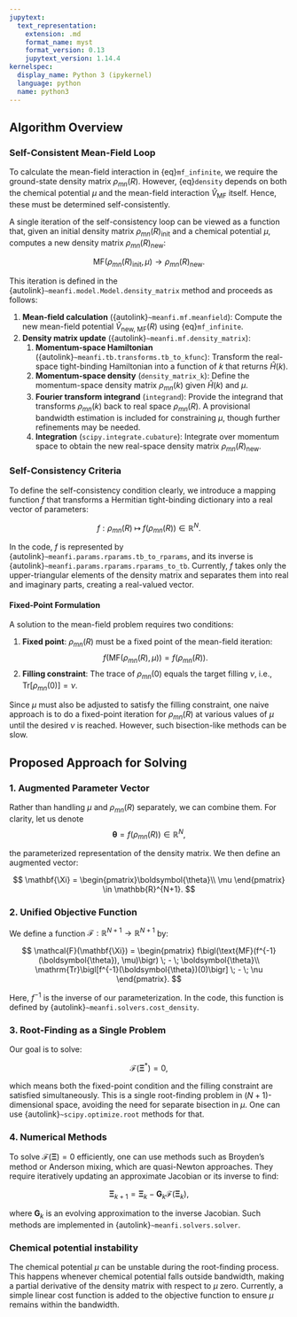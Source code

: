 ```yaml
---
jupytext:
  text_representation:
    extension: .md
    format_name: myst
    format_version: 0.13
    jupytext_version: 1.14.4
kernelspec:
  display_name: Python 3 (ipykernel)
  language: python
  name: python3
---
```

## Algorithm Overview

### Self-Consistent Mean-Field Loop

To calculate the mean-field interaction in {eq}`mf_infinite`, we require the ground-state density matrix $\rho_{mn}(R)$. However, {eq}`density` depends on both the chemical potential $\mu$ and the mean-field interaction $\hat{V}_{\text{MF}}$ itself. Hence, these must be determined self-consistently.

A single iteration of the self-consistency loop can be viewed as a function that, given an initial density matrix $\rho_{mn}(R)_{\text{init}}$ and a chemical potential $\mu$, computes a new density matrix $\rho_{mn}(R)_{\text{new}}$:

$$
\text{MF}(\rho_{mn}(R)_{\text{init}},\mu) \to \rho_{mn}(R)_{\text{new}}.
$$

This iteration is defined in the {autolink}`~meanfi.model.Model.density_matrix` method and proceeds as follows:

1. **Mean-field calculation** ({autolink}`~meanfi.mf.meanfield`): Compute the new mean-field potential $\hat{V}_{\text{new, MF}}(R)$ using {eq}`mf_infinite`.
2. **Density matrix update** ({autolink}`~meanfi.mf.density_matrix`):
   1. **Momentum-space Hamiltonian** ({autolink}`~meanfi.tb.transforms.tb_to_kfunc`): Transform the real-space tight-binding Hamiltonian into a function of $k$ that returns $\hat{H}(k)$.
   2. **Momentum-space density** (`density_matrix_k`): Define the momentum-space density matrix $\rho_{mn}(k)$ given $\hat{H}(k)$ and $\mu$.
   3. **Fourier transform integrand** (`integrand`): Provide the integrand that transforms $\rho_{mn}(k)$ back to real space $\rho_{mn}(R)$. A provisional bandwidth estimation is included for constraining $\mu$, though further refinements may be needed.
   4. **Integration** (`scipy.integrate.cubature`): Integrate over momentum space to obtain the new real-space density matrix $\rho_{mn}(R)_{\text{new}}$.

### Self-Consistency Criteria

To define the self-consistency condition clearly, we introduce a mapping function $f$ that transforms a Hermitian tight-binding dictionary into a real vector of parameters:

$$
 f : \rho_{mn}(R) \;\longmapsto\; f(\rho_{mn}(R)) \in \mathbb{R}^N.
$$

In the code, $f$ is represented by {autolink}`~meanfi.params.rparams.tb_to_rparams`, and its inverse is {autolink}`~meanfi.params.rparams.rparams_to_tb`. Currently, $f$ takes only the upper-triangular elements of the density matrix and separates them into real and imaginary parts, creating a real-valued vector.

#### Fixed-Point Formulation

A solution to the mean-field problem requires two conditions:

1. **Fixed point**: $\rho_{mn}(R)$ must be a fixed point of the mean-field iteration:
   $$
   f(\text{MF}(\rho_{mn}(R),\mu)) = f(\rho_{mn}(R)).
   $$
2. **Filling constraint**: The trace of $\rho_{mn}(0)$ equals the target filling $\nu$, i.e., $\mathrm{Tr}[\rho_{mn}(0)] = \nu$.

Since $\mu$ must also be adjusted to satisfy the filling constraint, one naive approach is to do a fixed-point iteration for $\rho_{mn}(R)$ at various values of $\mu$ until the desired $\nu$ is reached. However, such bisection-like methods can be slow.

## Proposed Approach for Solving

### 1. Augmented Parameter Vector

Rather than handling $\mu$ and $\rho_{mn}(R)$ separately, we can combine them. For clarity, let us denote
$$
\boldsymbol{\theta} = f(\rho_{mn}(R)) \in \mathbb{R}^N,
$$

the parameterized representation of the density matrix. We then define an augmented vector:

$$
\mathbf{\Xi} = \begin{pmatrix}\boldsymbol{\theta}\\ \mu \end{pmatrix} \in \mathbb{R}^{N+1}.
$$

### 2. Unified Objective Function

We define a function $\mathcal{F}: \mathbb{R}^{N+1} \to \mathbb{R}^{N+1}$ by:

$$
\mathcal{F}(\mathbf{\Xi}) = \begin{pmatrix}
  f\bigl(\text{MF}(f^{-1}(\boldsymbol{\theta}), \mu)\bigr) \; - \; \boldsymbol{\theta}\\
  \mathrm{Tr}\bigl[f^{-1}(\boldsymbol{\theta})(0)\bigr] \; - \; \nu
\end{pmatrix}.
$$

Here, $f^{-1}$ is the inverse of our parameterization. In the code, this function is defined by {autolink}`~meanfi.solvers.cost_density`.

### 3. Root-Finding as a Single Problem

Our goal is to solve:

$$
\mathcal{F}(\mathbf{\Xi}^*) = 0,
$$

which means both the fixed-point condition and the filling constraint are satisfied simultaneously. This is a single root-finding problem in $(N+1)$-dimensional space, avoiding the need for separate bisection in $\mu$.
One can use {autolink}`~scipy.optimize.root` methods for that.

### 4. Numerical Methods

To solve $\mathcal{F}(\mathbf{\Xi}) = 0$ efficiently, one can use methods such as Broyden’s method or Anderson mixing, which are quasi-Newton approaches. They require iteratively updating an approximate Jacobian or its inverse to find:

$$
\mathbf{\Xi}_{k+1} = \mathbf{\Xi}_k - \mathbf{G}_k \mathcal{F}(\mathbf{\Xi}_k),
$$

where $\mathbf{G}_k$ is an evolving approximation to the inverse Jacobian. Such methods are implemented in {autolink}`~meanfi.solvers.solver`.

### Chemical potential instability

The chemical potential $\mu$ can be unstable during the root-finding process.
This happens whenever chemical potential falls outside bandwidth, making a partial derivative of the density matrix with respect to $\mu$ zero.
Currently, a simple linear cost function is added to the objective function to ensure $\mu$ remains within the bandwidth.
